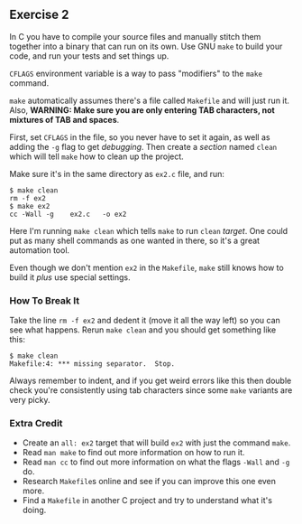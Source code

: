## Exercise 2

In C you have to compile your source files and manually stitch them together
into a binary that can run on its own. Use GNU `make` to build your code, and
run your tests and set things up.

`CFLAGS` environment variable is a way to pass "modifiers" to the `make`
command.

`make` automatically assumes there's a file called `Makefile` and will just run
it. Also, __WARNING: Make sure you are only entering TAB characters, not
mixtures of TAB and spaces__.

First, set `CFLAGS` in the file, so you never have to set it again, as well as
adding the `-g` flag to get _debugging_. Then create a _section_ named `clean`
which will tell `make` how to clean up the project.

Make sure it's in the same directory as `ex2.c` file, and run:

    $ make clean
    rm -f ex2
    $ make ex2
    cc -Wall -g    ex2.c   -o ex2

Here I'm running `make clean` which tells `make` to run `clean` _target_. One
could put as many shell commands as one wanted in there, so it's a great
automation tool.

Even though we don't mention `ex2` in the `Makefile`, `make` still knows how to
build it _plus_ use special settings.

### How To Break It

Take the line `rm -f ex2` and dedent it (move it all the way left) so you can
see what happens. Rerun `make clean` and you should get something like this:

    $ make clean
    Makefile:4: *** missing separator.  Stop.

Always remember to indent, and if you get weird errors like this then double
check you're consistently using tab characters since some `make` variants are
very picky.

### Extra Credit

* Create an `all: ex2` target that will build `ex2` with just the command
`make`.
* Read `man make` to find out more information on how to run it.
* Read `man cc` to find out more information on what the flags `-Wall` and `-g`
do.
* Research `Makefile`s online and see if you can improve this one even more.
* Find a `Makefile` in another C project and try to understand what it's doing.
